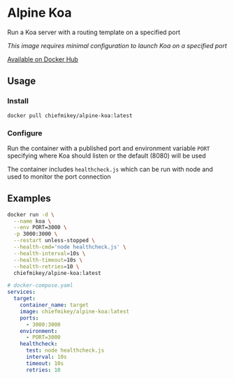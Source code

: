 # **Alpine Koa**

Run a Koa server with a routing template on a specified port

_This image requires minimal configuration to launch Koa on a specified port_

[Available on Docker Hub](https://hub.docker.com/r/chiefmikey/alpine-koa)

## Usage

### Install

```shell
docker pull chiefmikey/alpine-koa:latest
```

### Configure

Run the container with a published port and environment variable `PORT`
specifying where Koa should listen or the default (8080) will be used

The container includes `healthcheck.js` which can be run with node and used to
monitor the port connection

## Examples

```sh
docker run -d \
  --name koa \
  --env PORT=3000 \
  -p 3000:3000 \
  --restart unless-stopped \
  --health-cmd='node healthcheck.js' \
  --health-interval=10s \
  --health-timeout=10s \
  --health-retries=10 \
  chiefmikey/alpine-koa:latest
```

```yaml
# docker-compose.yaml
services:
  target:
    container_name: target
    image: chiefmikey/alpine-koa:latest
    ports:
      - 3000:3000
    environment:
      - PORT=3000
    healthcheck:
      test: node healthcheck.js
      interval: 10s
      timeout: 10s
      retries: 10
```
